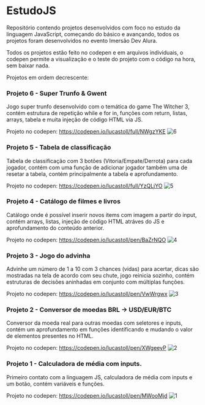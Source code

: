 # EstudoJS

 Repositório contendo projetos desenvolvidos com foco no estudo da linguagem JavaScript, começando do básico e avançando, todos os projetos foram desenvolvidos no evento Imersão Dev Alura.

Todos os projetos estão feito no codepen e em arquivos individuais, o codepen permite a visualização e o teste do projeto com o código na hora, sem baixar nada.

Projetos em ordem decrescente:

### Projeto 6 - Super Trunfo & Gwent
Jogo super trunfo desenvolvido com o temática do game The Witcher 3, contém estrutura de repetição while e for in, funções com return, listas, arrays, tabela e muita injeção de código HTML via JS.

Projeto no codepen: https://codepen.io/lucastoll/full/NWgzYKE
![6](https://user-images.githubusercontent.com/86172649/134443468-353146cf-94b3-4459-b720-a47209b1dd06.PNG)

### Projeto 5 - Tabela de classificação 
Tabela de classificação com 3 botões (Vitoria/Empate/Derrota) para cada jogador, contém com uma função de adicionar jogador também uma de resetar a tabela, contém principalmente a tabela e aprofundamento.

Projeto no codepen: https://codepen.io/lucastoll/full/YzQLjYO
![5](https://user-images.githubusercontent.com/86172649/134443235-996de807-6d0b-43be-b895-dc3b6ad9ad4b.PNG)

### Projeto 4 - Catálogo de filmes e livros
Catálogo onde é possível inserir novos items com imagem a partir do input, contém arrays, listas, injeção de código HTML atráves do JS e aprofundamento do conteúdo anterior.

Projeto no codepen: https://codepen.io/lucastoll/pen/BaZrNQO
![4](https://user-images.githubusercontent.com/86172649/134443250-4a292b9a-7627-4793-b1d3-73a64bb8d8c4.PNG)

### Projeto 3 - Jogo do advinha
Advinhe um número de 1 a 10 com 3 chances (vidas) para acertar, dicas são mostradas na tela de acordo com seu chute, jogo reinicia sozinho, contém estruturas de decisões aninhadas em conjunto com múltiplas funções.

Projeto no codepen: https://codepen.io/lucastoll/pen/VwWrgwx
![3](https://user-images.githubusercontent.com/86172649/134443309-1840e772-85ee-40db-a854-7023e5fc6228.PNG)

### Projeto 2 - Conversor de moedas BRL -> USD/EUR/BTC 
Conversor da moeda real para outras moedas com seletores e inputs, contém um aprofundamento em funções identificando e mudando o valor de elementos presentes no HTML.

Projeto no codepen: https://codepen.io/lucastoll/pen/XWgeeyP
![2](https://user-images.githubusercontent.com/86172649/134443325-eedf2e31-575f-44e6-9f0c-a769ddb8c725.PNG)

### Projeto 1 - Calculadora de média com inputs.
Primeiro contato com a linguagem JS, calculadora de média com inputs e um botão, contém variáveis e funções.

Projeto no codepen: https://codepen.io/lucastoll/pen/MWooMjd 
![1](https://user-images.githubusercontent.com/86172649/134443333-5a098d98-0671-46e8-bd97-b37feeb475f8.PNG)







